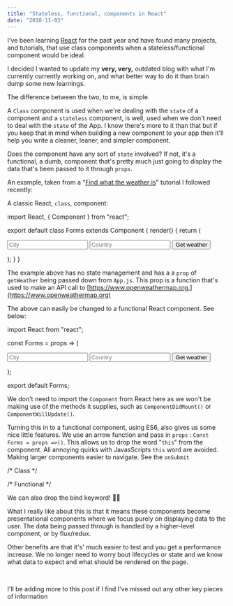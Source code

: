 ```yaml
---
title: "Stateless, functional, components in React"
date: "2018-11-03"
---
```


I've been learning [React](https://reactjs.org) for the past year and have found many projects, and tutorials, that use class components when a stateless/functional component would be ideal.

I decided I wanted to update my **very, very,** outdated blog with what I'm currently currently working on, and what better way to do it than brain dump some new learnings.

The difference between the two, to me, is simple.

A `Class` component is used when we're dealing with the `state` of a component and a `stateless` component, is well, used when we don't need to deal with the `state` of the App. I know there's more to it than that but if you keep that in mind when building a new component to your app then it'll help you write a cleaner, leaner, and simpler component.

Does the component have any sort of `state` involved? If not, it's a functional, a dumb, component that's pretty much just going to display the data that's been passed to it through `props`.

An example, taken from a "[Find what the weather is](https://www.youtube.com/watch?v=204C9yNeOYI&t=2450s)" tutorial I followed recently:

A classic React, `class`, component:

import React, { Component } from "react";

export default class Forms extends Component {
  render() {
    return (
      <form onSubmit={this.props.getWeather}>
        <input type="text" name="city" placeholder="City" />
        <input type="text" name="country" placeholder="Country" />
        <button>Get weather</button>
      </form>
    );
  }
}

The example above has no state management and has a a `prop` of `getWeather` being passed down from `App.js`. This prop is a function that's used to make an API call to [https://www.openweathermap.org.](https://www.openweathermap.org)

The above can easily be changed to a functional React component. See below:

import React from "react";

const Forms = props => (
  <form onSubmit={props.getWeather}>
    <input type="text" name="city" placeholder="City" />
    <input type="text" name="country" placeholder="Country" />
    <button>Get weather</button>
  </form>
);

export default Forms;

We don't need to import the `Component` from React here as we won't be making use of the methods it supplies, such as `ComponentDidMount()` or `ComponentWillUpdate()`.

Turning this in to a functional component, using ES6, also gives us some nice little features. We use an arrow function and pass in `props` : `Const Forms = props =>()`. This allows us to drop the word "`this`" from the component. All annoying quirks with JavasScripts `this` word are avoided. Making larger components easier to navigate. See the `onSubmit`

/\* Class \*/
<form onSubmit={this.props.getWeather}>

/\* Functional \*/
<form onSubmit={props.getWeather}>

We can also drop the bind keyword! 🙏🏽

What I really like about this is that it means these components become presentational components where we focus purely on displaying data to the user. The data being passed through is handled by a higher-level component, or by flux/redux.

Other benefits are that it's' much easier to test and you get a performance increase. We no longer need to worry bout lifecycles or state and we know what data to expect and what should be rendered on the page.

 

I'll be adding more to this post if I find I've missed out any other key pieces of information
